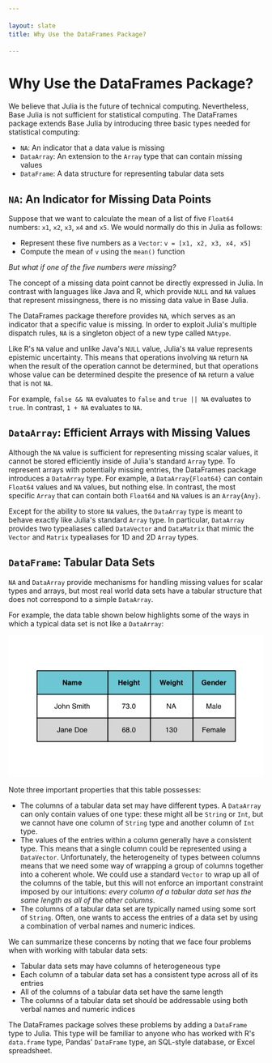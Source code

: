 ```yaml
---

layout: slate
title: Why Use the DataFrames Package?

---
```


# Why Use the DataFrames Package?

We believe that Julia is the future of technical computing. Nevertheless, Base Julia is not sufficient for statistical computing. The DataFrames package extends Base Julia by introducing three basic types needed for statistical computing:

* `NA`: An indicator that a data value is missing
* `DataArray`: An extension to the `Array` type that can contain missing values
* `DataFrame`: A data structure for representing tabular data sets

## `NA`: An Indicator for Missing Data Points

Suppose that we want to calculate the mean of a list of five `Float64` numbers: `x1`, `x2`, `x3`, `x4` and `x5`. We would normally do this in Julia as follows:

* Represent these five numbers as a `Vector`: `v = [x1, x2, x3, x4, x5]`
* Compute the mean of `v` using the `mean()` function

_But what if one of the five numbers were missing?_

The concept of a missing data point cannot be directly expressed in Julia. In contrast with languages like Java and R, which provide `NULL` and `NA` values that represent missingness, there is no missing data value in Base Julia.

The DataFrames package therefore provides `NA`, which serves as an indicator that a specific value is missing. In order to exploit Julia's multiple dispatch rules, `NA` is a singleton object of a new type called `NAtype`.

Like R's `NA` value and unlike Java's `NULL` value, Julia's `NA` value represents epistemic uncertainty. This means that operations involving `NA` return `NA` when the result of the operation cannot be determined, but that operations whose value can be determined despite the presence of `NA` return a value that is not `NA`.

For example, `false && NA` evaluates to `false` and `true || NA`  evaluates to `true`. In contrast, `1 + NA` evaluates to `NA`.

## `DataArray`: Efficient Arrays with Missing Values

Although the `NA` value is sufficient for representing missing scalar values, it cannot be stored efficiently inside of Julia's standard `Array` type. To represent arrays with potentially missing entries, the DataFrames package introduces a `DataArray` type. For example, a `DataArray{Float64}` can contain `Float64` values and `NA` values, but nothing else. In contrast, the most specific `Array` that can contain both `Float64` and `NA` values is an `Array{Any}`.

Except for the ability to store `NA` values, the `DataArray` type is meant to behave exactly like Julia's standard `Array` type. In particular, `DataArray` provides two typealiases called `DataVector` and `DataMatrix` that mimic the `Vector` and `Matrix` typealiases for 1D and 2D `Array` types.

## `DataFrame`: Tabular Data Sets

`NA` and `DataArray` provide mechanisms for handling missing values for scalar types and arrays, but most real world data sets have a tabular structure that does not correspond to a simple `DataArray`.

For example, the data table shown below highlights some of the ways in which a typical data set is not like a `DataArray`:

![Tabular Data](figures/data.png)

Note three important properties that this table possesses:

* The columns of a tabular data set may have different types. A `DataArray` can only contain values of one type: these might all be `String` or `Int`, but we cannot have one column of `String` type and another column of `Int` type.
* The values of the entries within a column generally have a consistent type. This means that a single column could be represented using a `DataVector`. Unfortunately, the heterogeneity of types between columns means that we need some way of wrapping a group of columns together into a coherent whole. We could use a standard `Vector` to wrap up all of the columns of the table, but this will not enforce an important constraint imposed by our intuitions: _every column of a tabular data set has the same length as all of the other columns_.
* The columns of a tabular data set are typically named using some sort of `String`. Often, one wants to access the entries of a data set by using a combination of verbal names and numeric indices.

We can summarize these concerns by noting that we face four problems when with working with tabular data sets:

* Tabular data sets may have columns of heterogeneous type
* Each column of a tabular data set has a consistent type across all of its entries
* All of the columns of a tabular data set have the same length
* The columns of a tabular data set should be addressable using both verbal names and numeric indices

The DataFrames package solves these problems by adding a `DataFrame` type to Julia. This type will be familiar to anyone who has worked with R's `data.frame` type, Pandas' `DataFrame` type, an SQL-style database, or Excel spreadsheet.
